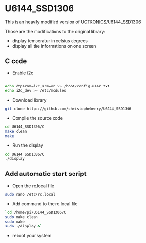 # U6144_SSD1306

This is an heavily modified version of [UCTRONICS/U6144_SSD1306](https://github.com/UCTRONICS/U6144_SSD1306.git)

Those are the modifications to the original library:

- display temperatur in celsius degrees
- display all the informations on one screen

## C code
-  Enable i2c 
```bash

echo dtparam=i2c_arm=on >> /boot/config-user.txt
echo i2c_dev >> /etc/modules
```

- Download library 
```bash
git clone https://github.com/christophehenry/U6144_SSD1306
```
- Compile the source code 
```bash
cd U6144_SSD1306/C
make clean
make
```

- Run the display

```bash 
cd U6144_SSD1306/C
./display 
```

## Add automatic start script
- Open the rc.local file
```bash
sudo nano /etc/rc.local
```
- Add command to the rc.local file
```bash
`cd /home/pi/U6144_SSD1306/C 
sudo make clean 
sudo make 
sudo ./display &`
```
- reboot your system